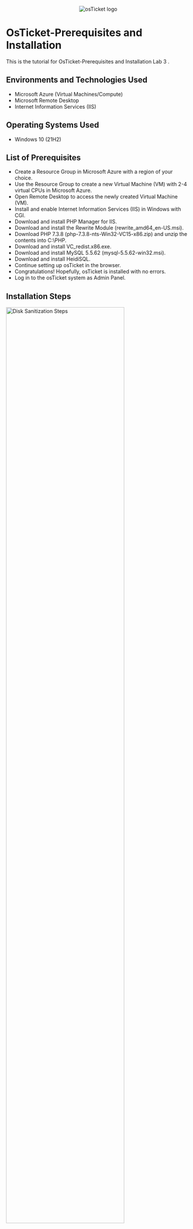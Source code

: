 <p align="center">
<img src="https://i.imgur.com/Clzj7Xs.png" alt="osTicket logo"/>
</p>

<h1>OsTicket-Prerequisites and Installation</h1>
This is the tutorial for OsTicket-Prerequisites and Installation Lab 3 .<br />


<h2>Environments and Technologies Used</h2>

- Microsoft Azure (Virtual Machines/Compute)
- Microsoft Remote Desktop
- Internet Information Services (IIS)

<h2>Operating Systems Used </h2>

- Windows 10</b> (21H2)

<h2>List of Prerequisites</h2>

- Create a Resource Group in Microsoft Azure with a region of your choice.
- Use the Resource Group to create a new Virtual Machine (VM) with 2-4 virtual CPUs in Microsoft Azure.
- Open Remote Desktop to access the newly created Virtual Machine (VM).
- Install and enable Internet Information Services (IIS) in Windows with CGI.
- Download and install PHP Manager for IIS.
- Download and install the Rewrite Module (rewrite_amd64_en-US.msi).
- Download PHP 7.3.8 (php-7.3.8-nts-Win32-VC15-x86.zip) and unzip the contents into C:\PHP.
- Download and install VC_redist.x86.exe.
- Download and install MySQL 5.5.62 (mysql-5.5.62-win32.msi).
- Download and install HeidiSQL.
- Continue setting up osTicket in the browser.
- Congratulations! Hopefully, osTicket is installed with no errors.
- Log in to the osTicket system as Admin Panel.

<h2>Installation Steps</h2>
<p>
<img src="https://user-images.githubusercontent.com/95878059/229222998-2a42ecea-4111-415a-8ef5-fac718b95a33.jpg" height="80%" width="80%" alt="Disk Sanitization Steps"/>
</p><p>
To provide further context, VM-OsTicket is the name of the Virtual Machine (VM) that you have created in Windows 10 using Microsoft Azure. It will be used to install and run osTicket, the open-source ticketing system, on your machine. Please ensure that you have followed all the necessary steps to set up the VM and access it remotely before proceeding with the installation.
</p>
<br />
<p>
<img src="https://user-images.githubusercontent.com/95878059/229243869-bba4da25-8bd3-447d-86a1-80ccb63c5d18.jpg"/>
</p>
<p>
To access your VM, you will need to copy its IP address. Please follow these steps:

- Go to the VM-OsTicket overview in Microsoft Azure.
- Locate the IP address of the VM.
- Copy the IP address to your clipboard.
- You will need the IP address to access the VM using the Microsoft Remote Desktop App or any other remote desktop client.
</p>
<br />

<p>
<img src="https://user-images.githubusercontent.com/95878059/229248114-e1f4ea9e-1554-46e5-b5fc-6aeb73be9541.jpg" height="80%" width="80%" alt="Disk Sanitization Steps" />
</p>
<p>
If you are using macOS, you can use the Microsoft Remote Desktop App to access the Virtual Machine (VM). Please follow these steps:

- Open the Microsoft Remote Desktop App on your macOS.
- Paste the IP address that you copied from Step 2 into the "PC name" field.
- Click on "Connect" to establish a remote desktop connection to the VM.
- Enter your login credentials for the VM when prompted.
Once you have successfully logged in to the VM, you can continue with the next steps of your installation process.
</p>
<br />

<p>
<img src="https://user-images.githubusercontent.com/95878059/229244555-a4f8f6fd-c785-4572-b1cd-a08a031056ec.PNG" height="80%" width="80%" alt="Disk Sanitization Steps"/>
</p>
<p>
To enable CGI in Windows 10, please follow these steps:

- Go to the Control Panel on your Windows 10 machine.
- Click on "Programs and Features."
- Click on "Turn Windows features on or off."
- Locate "Internet Information Services" and expand the node.
- Locate "World Wide Web Services" and expand the node.
- Locate "Application Development Features" and expand the node.
- Check the box next to "CGI."
- Click "OK" to save the changes.
- CGI is now enabled on your Windows 10 machine and you can proceed with installing and configuring osTicket..
</p>
<br />

<p>
<img src="https://user-images.githubusercontent.com/95878059/229245490-29fcbe90-0319-4660-b0eb-00e619257d23.PNG" height="80%" width="80%" alt="Disk Sanitization Steps"/>
</p>
<p>
download and install the Rewrite Module (rewrite_amd64_en-US.msi)
</p>
<br />

<p>
<img src="https://user-images.githubusercontent.com/95878059/229245786-cab3d218-19af-49bb-95aa-e4bc8b27e510.PNG"/>
</p>
<p>
download and install MySQL 5.5.62 (mysql-5.5.62-win32.msi)
</p>
<br />

<p>
<img src="https://user-images.githubusercontent.com/95878059/229246060-2ee10216-a2f0-4d36-950c-76cdb02a2224.PNG"/>
</p>
<p>
Install osTicket v1.15.8. Copy the UPLOAD folder and paste it into C - inetpub - wwwroot, then restart Internet Information Services Manager. IIS Manager can be found in the start menu.

</p>
<br />

<p>
<img src="https://user-images.githubusercontent.com/95878059/229246189-cb4bdf55-e468-47e6-b318-ebafd030a83b.PNG" height="80%" width="80%" alt="Disk Sanitization Steps"/>
</p>
<p>
Extract and copy “upload” folder to c:\inetpub\wwwroot Within c:\inetpub\wwwroot, Rename “upload” to “osTicket”

</p>
<br />

<p>
<img src="https://user-images.githubusercontent.com/95878059/229246488-dac3303e-6c4b-484a-9806-3b5b3a958d22.PNG" height="80%" width="80%" alt="Disk Sanitization Steps"/>
</p>
<p>
To access the osTicket installation page, please follow these steps:

- Open Internet Information Services (IIS) Manager.
- Locate and click on "Sites" in the left-hand pane.
- Click on "Default Web Site."
- Locate the folder for your osTicket installation.
- On the Right-click on the folder and select "Browse *:80" from the context menu.
- You will be redirected to the osTicket installation page in your web browser. From there, you can proceed with setting up osTicket as per the installation instructions.

</p>
<br />

<p>
<img src="https://user-images.githubusercontent.com/95878059/229246594-e503be3a-143e-455f-a0f6-e8b7563da5c3.PNG" height="80%" width="80%" alt="Disk Sanitization Steps"/>
</p>
<p>
To begin the basic installation of osTicket, please follow these steps:

- Open your web browser.
- Enter the IP address or domain name of your osTicket installation in the address bar.
- Press "Enter" to navigate to the osTicket installation page.
- Fill out the basic installation form with the required information, including your database details and administrator account credentials.
- Click "Install" to begin the installation process.
- Once the installation is complete, you will be able to access the osTicket helpdesk and start providing support to your users.</p>
<br />

<p>
<img src="https://user-images.githubusercontent.com/95878059/229246823-ec6281f2-5167-442e-a145-264eeff2571f.PNG" height="80%" width="80%" alt="Disk Sanitization Steps"/>
</p>
<p>
Download and Install HeidiSQL 
Create a new session, root/Password1
Connect to the session
Create a database called “osTicket”
</p>
<br />

<p>
<img src="https://user-images.githubusercontent.com/95878059/229247629-ba898b58-739e-48b0-b754-700d868b50f9.PNG" height="80%" width="80%" alt="Disk Sanitization Steps"/>
</p>
<p>
To proceed with the basic installation, you will need to create a password for the root user. Please ensure that your password meets the complexity requirements and security best practices.</p>
<br />

<p>
<img src="https://user-images.githubusercontent.com/95878059/229247247-001508b4-24cc-4373-b71e-fb819cdefdb3.PNG" height="80%" width="80%" alt="Disk Sanitization Steps"/>
</p>
<p>
To begin setting up osTicket, you will need to create a database. Please follow the instructions above to create a database called "osticket".</p>
<br />

<p>
<img src="https://user-images.githubusercontent.com/95878059/229247783-2567743b-dbee-4a9a-9af3-394d332fefcd.PNG" height="80%" width="80%" alt="Disk Sanitization Steps"/>
</p>
<p>
To access the osTicket Admin Panel, please enter your credentials and log in. From there, you will be able to manage and customize your osTicket installation.
</p>
<br />
